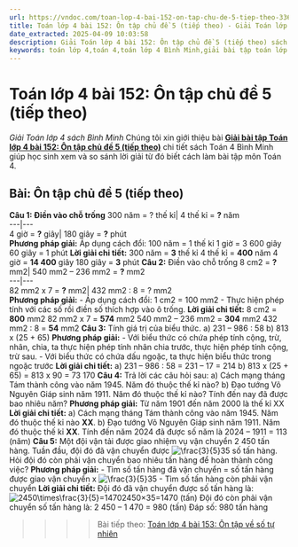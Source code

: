 ```yaml
---
url: https://vndoc.com/toan-lop-4-bai-152-on-tap-chu-de-5-tiep-theo-336935
title: Toán lớp 4 bài 152: Ôn tập chủ đề 5 (tiếp theo) - Giải Toán lớp 4 sách Bình Minh - VnDoc.com
date_extracted: 2025-04-09 10:03:58
description: Giải Toán lớp 4 bài 152: Ôn tập chủ đề 5 (tiếp theo) sách Bình Minh có hướng dẫn giải chi tiết các câu hỏi trong SGK Toán lớp 4 Bình Minh.
keywords: toán lớp 4,toán 4,toán lớp 4 Bình Minh,giải bài tập toán lớp 4 Bình Minh,giải toán lớp 4 Bình Minh,toán lớp 4 sách Bình Minh,toán 4 Bình Minh,giải sách toán lớp 4 Bình Minh,Toán lớp 4 Bài 152 Ôn tập chủ đề 5 (tiếp theo),giải toán 4 bài 152
---
```


# Toán lớp 4 bài 152: Ôn tập chủ đề 5 \(tiếp theo\)
_Giải Toán lớp 4 sách Bình Minh_
Chúng tôi xin giới thiệu bài [**Giải bài tập Toán lớp 4 bài 152: Ôn tập chủ đề 5 \(tiếp theo\)**](<https://vndoc.com/toan-lop-4-bai-152-on-tap-chu-de-5-tiep-theo-336935>) chi tiết sách Toán 4 Bình Minh giúp học sinh xem và so sánh lời giải từ đó biết cách làm bài tập môn Toán 4.
## Bài: Ôn tập chủ đề 5 \(tiếp theo\)
**Câu 1: Điền vào chỗ trống**
300 năm = ? thế kỉ| 4 thế kỉ = **?** năm  
---|---  
4 giờ = **?** giây| 180 giây = **?** phút  
**Phương pháp giải:**
Áp dụng cách đổi:
100 năm = 1 thế kỉ
1 giờ = 3 600 giây
60 giây = 1 phút
**Lời giải chi tiết:**
300 năm = **3** thế kỉ
4 thế kỉ = **400** năm
4 giờ = **14 400** giây
180 giây = **3** phút
**Câu 2:** Điền vào chỗ trống
8 cm2 = **?** mm2| 540 mm2 – 236 mm2 = **?** mm2  
---|---  
82 mm2 x 7 = **?** mm2| 432 mm2 : 8 = ? mm2  
**Phương pháp giải:**
\- Áp dụng cách đổi: 1 cm2 = 100 mm2
\- Thực hiện phép tính với các số rồi điền số thích hợp vào ô trống.
**Lời giải chi tiết:**
8 cm2 = **800** mm2
82 mm2 x 7 = **574** mm2
540 mm2 – 236 mm2 = **304** mm2
432 mm2 : 8 = **54** mm2
**Câu 3:** Tính giá trị của biểu thức.
a\) 231 – 986 : 58
b\) 813 x \(25 + 65\)
**Phương pháp giải:**
\- Với biểu thức có chứa phép tính cộng, trừ, nhân, chia, ta thực hiện phép tính nhân chia trước, thực hiện phép tính cộng, trừ sau.
\- Với biểu thức có chứa dấu ngoặc, ta thực hiện biểu thức trong ngoặc trước
**Lời giải chi tiết:**
a\) 231 – 986 : 58 = 231 – 17
= 214
b\) 813 x \(25 + 65\) = 813 x 90
= 73 170
**Câu 4:** Trả lời các câu hỏi sau:
a\) Cách mạng tháng Tám thành công vào năm 1945. Năm đó thuộc thế kỉ nào?
b\) Đạo tướng Võ Nguyên Giáp sinh năm 1911. Năm đó thuộc thế kỉ nào? Tính đến nay đã được bao nhiêu năm?
**Phương pháp giải:**
Từ năm 1901 đến năm 2000 là thế kỉ XX
**Lời giải chi tiết:**
a\) Cách mạng tháng Tám thành công vào năm 1945. Năm đó thuộc thế kỉ nào **XX**.
b\) Đạo tướng Võ Nguyên Giáp sinh năm 1911. Năm đó thuộc thế kỉ **XX**.
Tính đến năm 2024 đã được số năm là 2024 – 1911 = 113 \(năm\)
**Câu 5:** Một đội vận tải được giao nhiệm vụ vận chuyển 2 450 tấn hàng. Tuần đầu, đội đó đã vận chuyển được ![\\frac{3}{5}](https://i.vdoc.vn/data/image/blank.png)35 số tấn hàng. Hỏi đội đó còn phải vận chuyển bao nhiêu tấn hàng để hoàn thành công việc?
**Phương pháp giải:**
\- Tìm số tấn hàng đã vận chuyển = số tấn hàng được giao vận chuyển x ![\\frac{3}{5}](https://i.vdoc.vn/data/image/blank.png)35
\- Tìm số tấn hàng còn phải vận chuyển
**Lời giải chi tiết:**
Đội đó đã vận chuyển được số tấn hàng là:
![2450\\times\\frac{3}{5}=1470](https://i.vdoc.vn/data/image/blank.png)2450×35=1470 \(tấn\)
Đội đó còn phải vận chuyển số tấn hàng là:
2 450 – 1 470 = 980 \(tấn\)
Đáp số: 980 tấn hàng
>>>> Bài tiếp theo: [Toán lớp 4 bài 153: Ôn tập về số tự nhiên](<https://vndoc.com/toan-lop-4-bai-153-on-tap-ve-so-tu-nhien-336940>)
